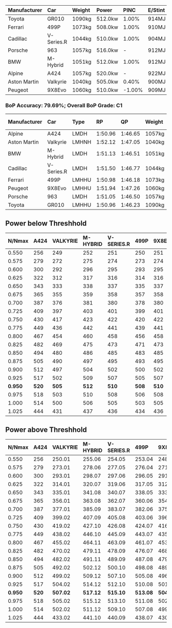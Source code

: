 | Manufacturer | Car        | Weight | Power   | PINC    | E/Stint | FDS     |
|:-|:-|:-|:-|:-|:-|:-|
| Toyota       | GR010      | 1090kg | 512.0kw | 1.00%   | 914MJ   | 190kph  |
| Ferrari      | 499P       | 1073kg | 508.0kw | 1.00%   | 910MJ   | 190kph  |
| Cadillac     | V-Series.R | 1044kg | 510.0kw | 1.00%   | 904MJ   |    -    |
| Porsche      | 963        | 1057kg | 516.0kw |    -    | 912MJ   |    -    |
| BMW          | M-Hybrid   | 1051kg | 512.0kw | 1.00%   | 912MJ   |    -    |
| Alpine       | A424       | 1057kg | 520.0kw |    -    | 922MJ   |    -    |
| Aston Martin | Valkyrie   | 1040kg | 505.0kw | 0.40%   | 900MJ   |    -    |
| Peugeot      | 9X8Evo     | 1060kg | 510.0kw | -1.00%  | 909MJ   | 190kph  |

### BoP Accuracy: 79.69%; Overall BoP Grade: C1
| Manufacturer | Car        | Type  | RP      | QP      | Weight | Power¹  | Threshhold | PINC    | Power²   | E/Stint | AVG Vmax  | FDS     | RDLC | L/Stint | BOP-Grade | Model Accuracy | Model Points | Match% | SimDiff |
|:-|:-|:-|:-|:-|:-|:-|:-|:-|:-|:-|:-|:-|:-|:-|:-|:-|:-|:-|:-|
| Alpine       | A424       | LMDH  | 1:50.96 | 1:46.65 | 1057kg | 520.0kw | 210.0kph   |    -    | 520.00kw |  922MJ  | 279.79kph |    -    | 1.02 | 34      | -B2       | 99.31%         | 2573         | 83.50% | +0.14   |
| Aston Martin | Valkyrie   | LMHNH | 1:52.12 | 1:47.05 | 1040kg | 505.0kw | 210.0kph   | 0.40%   | 507.00kw |  900MJ  | 279.32kph |    -    | 1.04 | 34      | +E2       | 100.00%        | 630          | 51.22% | #       |
| BMW          | M-Hybrid   | LMDH  | 1:51.13 | 1:46.51 | 1051kg | 512.0kw | 210.0kph   | 1.00%   | 517.10kw |  912MJ  | 281.29kph |    -    | 1.02 | 34      | -A2       | 99.41%         | 2544         | 92.10% | +0.30   |
| Cadillac     | V-Series.R | LMDH  | 1:51.50 | 1:46.77 | 1044kg | 510.0kw | 210.0kph   | 1.00%   | 515.10kw |  904MJ  | 282.66kph |    -    | 1.03 | 34      | +A2       | 99.30%         | 4946         | 90.86% | +0.35   |
| Ferrari      | 499P       | LMHHU | 1:50.98 | 1:46.18 | 1073kg | 508.0kw | 210.0kph   | 1.00%   | 513.10kw |  910MJ  | 280.74kph | 190kph  | 1.04 | 34      | -B2       | 100.00%        | 8223         | 83.37% | +0.61   |
| Peugeot      | 9X8Evo     | LMHHU | 1:51.94 | 1:47.26 | 1060kg | 510.0kw | 210.0kph   | -1.00%  | 504.90kw |  909MJ  | 286.18kph | 190kph  | 1.00 | 34      | +D1       | 96.77%         | 2307         | 66.34% | +0.14   |
| Porsche      | 963        | LMDH  | 1:51.05 | 1:46.50 | 1057kg | 516.0kw | 210.0kph   |    -    | 516.00kw |  912MJ  | 280.30kph |    -    | 1.02 | 34      | -B1       | 99.86%         | 11699        | 86.47% | +0.33   |
| Toyota       | GR010      | LMHHU | 1:50.96 | 1:46.23 | 1090kg | 512.0kw | 210.0kph   | 1.00%   | 517.10kw |  914MJ  | 279.00kph | 190kph  | 1.01 | 34      | -B2       | 99.63%         | 6190         | 83.65% | +0.60   |

## Power below Threshhold
| N/Nmax    | A424    | VALKYRIE | M-HYBRID | V-SERIES.R | 499P    | 9X8EVO  | 963     | GR010   |
|:-|:-|:-|:-|:-|:-|:-|:-|:-|
|  0.550    |  256    |  249     |  252     |  251       |  250    |  251    |  254    |  252    |
|  0.575    |  279    |  272     |  275     |  274       |  273    |  274    |  277    |  275    |
|  0.600    |  300    |  292     |  296     |  295       |  293    |  295    |  298    |  296    |
|  0.625    |  322    |  312     |  317     |  316       |  314    |  316    |  319    |  317    |
|  0.650    |  343    |  333     |  338     |  337       |  335    |  337    |  340    |  338    |
|  0.675    |  365    |  355     |  359     |  358       |  357    |  358    |  362    |  359    |
|  0.700    |  387    |  376     |  381     |  380       |  378    |  380    |  384    |  381    |
|  0.725    |  409    |  397     |  403     |  401       |  399    |  401    |  406    |  403    |
|  0.750    |  430    |  417     |  423     |  422       |  420    |  422    |  427    |  423    |
|  0.775    |  449    |  436     |  442     |  441       |  439    |  441    |  446    |  442    |
|  0.800    |  467    |  454     |  460     |  458       |  456    |  458    |  463    |  460    |
|  0.825    |  482    |  469     |  475     |  473       |  471    |  473    |  478    |  475    |
|  0.850    |  494    |  480     |  486     |  485       |  483    |  485    |  490    |  486    |
|  0.875    |  505    |  490     |  497     |  495       |  493    |  495    |  501    |  497    |
|  0.900    |  512    |  497     |  504     |  502       |  500    |  502    |  508    |  504    |
|  0.925    |  517    |  502     |  509     |  507       |  505    |  507    |  513    |  509    |
| **0.950** | **520** | **505**  | **512**  | **510**    | **508** | **510** | **516** | **512** |
|  0.975    |  518    |  503     |  510     |  508       |  506    |  508    |  514    |  510    |
|  1.000    |  514    |  500     |  506     |  505       |  503    |  505    |  510    |  506    |
|  1.025    |  444    |  431     |  437     |  436       |  434    |  436    |  441    |  437    |

## Power above Threshhold
| N/Nmax    | A424    | VALKYRIE   | M-HYBRID   | V-SERIES.R | 499P       | 9X8EVO     | 963     | GR010      |
|:-|:-|:-|:-|:-|:-|:-|:-|:-|
|  0.550    |  256    |  250.01    |  255.06    |  254.05    |  253.04    |  248.44    |  254    |  255.06    |
|  0.575    |  279    |  273.01    |  278.06    |  277.05    |  276.04    |  271.48    |  277    |  278.06    |
|  0.600    |  300    |  293.01    |  298.07    |  297.06    |  296.05    |  291.52    |  298    |  298.07    |
|  0.625    |  322    |  314.01    |  320.07    |  319.06    |  317.05    |  312.56    |  319    |  320.07    |
|  0.650    |  343    |  335.01    |  341.08    |  340.07    |  338.05    |  333.59    |  340    |  341.08    |
|  0.675    |  365    |  356.01    |  363.08    |  362.07    |  360.06    |  354.63    |  362    |  363.08    |
|  0.700    |  387    |  377.01    |  385.09    |  383.07    |  382.06    |  375.67    |  384    |  385.09    |
|  0.725    |  409    |  399.02    |  407.09    |  405.08    |  403.06    |  396.71    |  406    |  407.09    |
|  0.750    |  430    |  419.02    |  427.10    |  426.08    |  424.07    |  416.74    |  427    |  427.10    |
|  0.775    |  449    |  438.02    |  446.10    |  445.09    |  443.07    |  435.78    |  446    |  446.10    |
|  0.800    |  467    |  455.02    |  464.11    |  463.09    |  461.07    |  453.81    |  463    |  464.11    |
|  0.825    |  482    |  470.02    |  479.11    |  478.09    |  476.07    |  468.84    |  478    |  479.11    |
|  0.850    |  494    |  482.02    |  491.11    |  489.09    |  487.08    |  479.86    |  490    |  491.11    |
|  0.875    |  505    |  492.02    |  502.12    |  500.10    |  498.08    |  489.87    |  501    |  502.12    |
|  0.900    |  512    |  499.02    |  509.12    |  507.10    |  505.08    |  496.89    |  508    |  509.12    |
|  0.925    |  517    |  504.02    |  514.12    |  512.10    |  510.08    |  501.89    |  513    |  514.12    |
| **0.950** | **520** | **507.02** | **517.12** | **515.10** | **513.08** | **504.90** | **516** | **517.12** |
|  0.975    |  518    |  505.02    |  515.12    |  513.10    |  511.08    |  502.90    |  514    |  515.12    |
|  1.000    |  514    |  502.02    |  511.12    |  509.10    |  507.08    |  499.89    |  510    |  511.12    |
|  1.025    |  444    |  433.02    |  441.10    |  440.09    |  438.07    |  430.77    |  441    |  441.10    |
